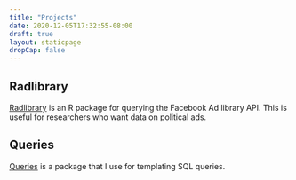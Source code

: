 ```yaml
---
title: "Projects"
date: 2020-12-05T17:32:55-08:00
draft: true
layout: staticpage
dropCap: false
---
```


## Radlibrary
[Radlibrary](https://github.com/facebookresearch/Radlibrary) is an R package for querying the Facebook Ad library API. This is useful for researchers who want data on political ads.
  
## Queries
[Queries](https://github.com/colin-fraser/queries) is a package that I use for templating SQL queries.